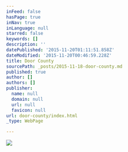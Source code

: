 ```yaml
---
inFeed: false
hasPage: true
inNav: true
inLanguage: null
starred: false
keywords: []
description: ''
datePublished: '2015-11-20T01:11:51.858Z'
dateModified: '2015-11-20T00:46:59.228Z'
title: Door County
sourcePath: _posts/2015-11-18-door-county.md
published: true
author: []
authors: []
publisher:
  name: null
  domain: null
  url: null
  favicon: null
url: door-county/index.html
_type: WebPage

---
```

![](https://the-grid-user-content.s3-us-west-2.amazonaws.com/c3eb5964-b82e-48a3-8474-2d12c4779679.jpg)
